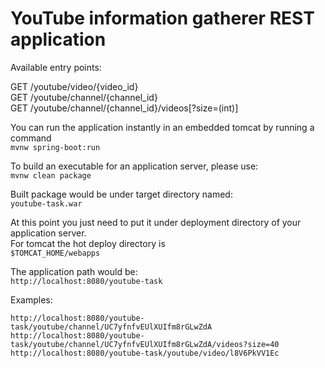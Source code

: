 # YouTube information gatherer REST application

Available entry points:

GET /youtube/video/{video_id}  
GET /youtube/channel/{channel_id}  
GET /youtube/channel/{channel_id}/videos[?size=(int)]  

You can run the application instantly in an embedded tomcat by running a command  
```mvnw spring-boot:run```

To build an executable for an application server, please use:  
```mvnw clean package```

Built package would be under target directory named:  
```youtube-task.war```

At this point you just need to put it under deployment directory of your application server.  
For tomcat the hot deploy directory is  
```$TOMCAT_HOME/webapps```

The application path would be:  
```http://localhost:8080/youtube-task```

Examples:
```
http://localhost:8080/youtube-task/youtube/channel/UC7yfnfvEUlXUIfm8rGLwZdA
http://localhost:8080/youtube-task/youtube/channel/UC7yfnfvEUlXUIfm8rGLwZdA/videos?size=40
http://localhost:8080/youtube-task/youtube/video/l8V6PkVV1Ec
```